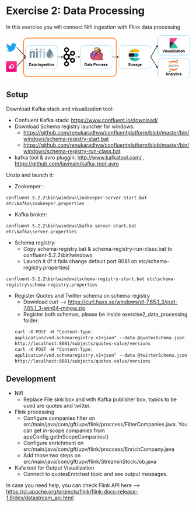 # Exercise 2: Data Processing

In this exercise you will connect Nifi ingestion with Flink data processing

![Exercise architecture](../img/architecture_exercise2.png)

## Setup

Download Kafka stack and visualization tool:

* Confluent Kafka stack: https://www.confluent.io/download/
* Download Schema registry launcher for windows:
	* https://github.com/renukaradhya/confluentplatform/blob/master/bin/windows/schema-registry-start.bat
	* https://github.com/renukaradhya/confluentplatform/blob/master/bin/windows/schema-registry-run-class.bat
* kafka tool & avro pluggin: http://www.kafkatool.com/ , https://github.com/laymain/kafka-tool-avro

Unzip and launch it:

* Zookeeper :
```
confluent-5.2.2\bin\windows\zookeeper-server-start.bat  etc\kafka\zookeeper.properties
```

* Kafka broker:
```
confluent-5.2.2\bin\windows\kafka-server-start.bat etc\kafka\server.properties
```

* Schema registry:
	* Copy schema-registry.bat & schema-registry-run-class.bat to confluent-5.2.2\bin\windows
	* Launch it (If it fails change default port 8081 on etc/schema-registry.properties)
```
confluent-5.2.2\bin\windows\schema-registry-start.bat etc\schema-registry\schema-registry.properties
```

* Register Quotes and Twitter schema on schema registry
	* Download curl --> https://curl.haxx.se/windows/dl-7.65.1_3/curl-7.65.1_3-win64-mingw.zip
	* Register both schemas, please be inside exercise2_data_processing folder:
	```
	curl -X POST -H "Content-Type: application/vnd.schemaregistry.v1+json" --data @quotesSchema.json http://localhost:8081/subjects/quotes-value/versions
	curl -X POST -H "Content-Type: application/vnd.schemaregistry.v1+json" --data @twitterSchema.json http://localhost:8081/subjects/quotes-value/versions
	```


## Development

* Nifi
	* Replace File sink box and with Kafka publisher box,  topics to  be used are quotes and  twitter.
* Flink processing	
	* Configure companies filter on src/main/java/com/gft/upv/flink/proccess/FilterCompanies.java. You can  get in-scope companies from appConfig.getInScopeCompanies()
	* Configure enrichment on src/main/java/com/gft/upv/flink/proccess/EnrichCompany.java
	* Add those  two steps on src/main/java/com/gft/upv/flink/StreaminStockJob.java
* Kafa tool for Output Visualization
	* Connect  to quotesEnriched topic and see output messages. 
	
In case you need help, you can check Flink API here --> https://ci.apache.org/projects/flink/flink-docs-release-1.8/dev/datastream_api.html
